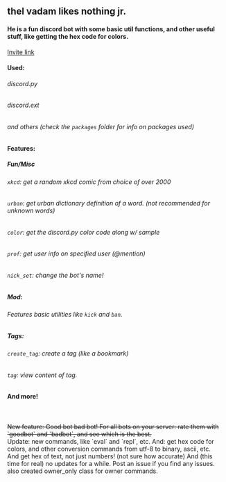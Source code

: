 ## thel vadam likes nothing jr.

#### He is a fun discord bot with some basic util functions, and other useful stuff, like getting the hex code for colors.
[Invite link](https://discordapp.com/api/oauth2/authorize?client_id=665674407611727915&permissions=8&scope=bot)

#### Used:
###### discord.py<br/>
###### discord.ext<br/>
###### and others (check the `packages` folder for info on packages used)

#### Features:
##### Fun/Misc<br/>
###### `xkcd`: get a random xkcd comic from choice of over 2000<br/>
###### `urban`: get urban dictionary definition of a word. (not recommended for unknown words)<br/>
###### `color`: get the discord.py color code along w/ sample<br/>
###### `prof`: get user info on specified user (@mention)<br/>
###### `nick_set`: change the bot's name!<br/>
##### Mod:<br/>
###### Features basic utilities like `kick` and `ban`.<br/>
##### Tags:<br/>
###### `create_tag`: create a tag (like a bookmark)<br/>
###### `tag`: view content of tag.<br/>
#### And more!<br/><br/>
<br/>
 <s>New feature: Good bot bad bot! For all bots on your server: rate them with `goodbot` and `badbot`, and see which is the best.</s><br/>
 Update: new commands, like `eval` and `repl`, etc. And: get hex code for colors, and other conversion commands from utf-8 to binary, ascii, etc.<br/>
 And get hex of text, not just numbers! (not sure how accurate)
And (this time for real) no updates for a while.
Post an issue if you find any issues.<br/>
also created owner_only class for owner commands.


